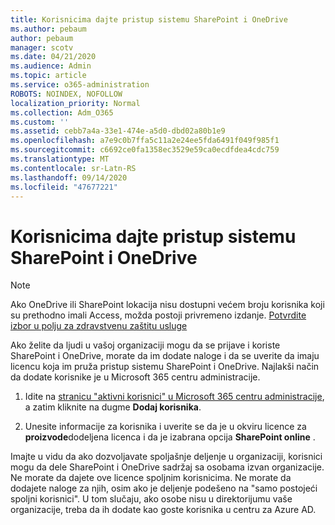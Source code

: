 ```yaml
---
title: Korisnicima dajte pristup sistemu SharePoint i OneDrive
ms.author: pebaum
author: pebaum
manager: scotv
ms.date: 04/21/2020
ms.audience: Admin
ms.topic: article
ms.service: o365-administration
ROBOTS: NOINDEX, NOFOLLOW
localization_priority: Normal
ms.collection: Adm_O365
ms.custom: ''
ms.assetid: cebb7a4a-33e1-474e-a5d0-dbd02a80b1e9
ms.openlocfilehash: a7e9c0b7ffa5c11a2e24ee5fda6491f049f985f1
ms.sourcegitcommit: c6692ce0fa1358ec3529e59ca0ecdfdea4cdc759
ms.translationtype: MT
ms.contentlocale: sr-Latn-RS
ms.lasthandoff: 09/14/2020
ms.locfileid: "47677221"
---
```

# <a name="give-users-access-to-sharepoint-and-onedrive"></a>Korisnicima dajte pristup sistemu SharePoint i OneDrive

> [!NOTE]
> Ako OneDrive ili SharePoint lokacija nisu dostupni većem broju korisnika koji su prethodno imali Access, možda postoji privremeno izdanje. [Potvrdite izbor u polju za zdravstvenu zaštitu usluge](https://portal.office.com/adminportal/home#/servicehealth)
  
Ako želite da ljudi u vašoj organizaciji mogu da se prijave i koriste SharePoint i OneDrive, morate da im dodate naloge i da se uverite da imaju licencu koja im pruža pristup sistemu SharePoint i OneDrive. Najlakši način da dodate korisnike je u Microsoft 365 centru administracije.
  
1. Idite na [stranicu "aktivni korisnici" u Microsoft 365 centru administracije](https://portal.office.com/adminportal/home#/users), a zatim kliknite na dugme **Dodaj korisnika**.
    
2. Unesite informacije za korisnika i uverite se da je u okviru licence za **proizvode**dodeljena licenca i da je izabrana opcija **SharePoint online** . 
    
Imajte u vidu da ako dozvoljavate spoljašnje deljenje u organizaciji, korisnici mogu da dele SharePoint i OneDrive sadržaj sa osobama izvan organizacije. Ne morate da dajete ove licence spoljnim korisnicima. Ne morate da dodajete naloge za njih, osim ako je deljenje podešeno na "samo postojeći spoljni korisnici". U tom slučaju, ako osobe nisu u direktorijumu vaše organizacije, treba da ih dodate kao goste korisnika u centru za Azure AD.
  

